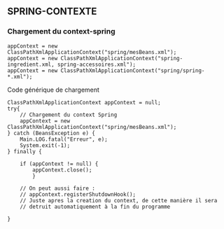 ## SPRING-CONTEXTE

### Chargement du context-spring


    appContext = new ClassPathXmlApplicationContext("spring/mesBeans.xml");
    appContext = new ClassPathXmlApplicationContext("spring-ingredient.xml, spring-accessoires.xml");
    appContext = new ClassPathXmlApplicationContext("spring/spring-*.xml");
    
    
Code générique de chargement


    ClassPathXmlApplicationContext appContext = null;
    try{
        // Chargement du context Spring
        appContext = new ClassPathXmlApplicationContext("spring/mesBeans.xml");
    } catch (BeansException e) {
	    Main.LOG.fatal("Erreur", e);
		System.exit(-1);
	} finally {
    
	    if (appContext != null) {
		    appContext.close();
		    }
			
		// On peut aussi faire :
		// appContext.registerShutdownHook();
		// Juste apres la creation du context, de cette manière il sera
		// detruit automatiquement à la fin du programme
        
	}    
  
  
